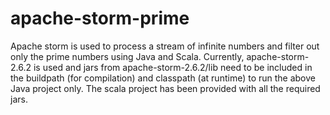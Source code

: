 # apache-storm-prime
Apache storm is used to process a stream of infinite numbers and filter out only the prime numbers using Java and Scala.
Currently, apache-storm-2.6.2 is used and jars from apache-storm-2.6.2/lib need to be included in the buildpath (for compilation) and classpath (at runtime) to run the above Java project only. The scala project has been provided with all the required jars.
